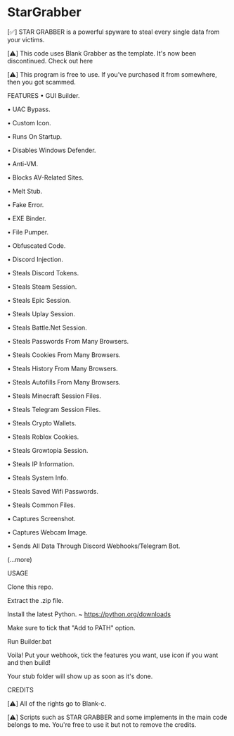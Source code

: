 # StarGrabber
[✅] STAR GRABBER is a powerful spyware to steal every single data from your victims.

[⚠️] This code uses Blank Grabber as the template. It's now been discontinued. Check out here

[⚠️] This program is free to use. If you've purchased it from somewhere, then you got scammed.

FEATURES
• GUI Builder.

• UAC Bypass.

• Custom Icon.

• Runs On Startup.

• Disables Windows Defender.

• Anti-VM.

• Blocks AV-Related Sites.

• Melt Stub.

• Fake Error.

• EXE Binder.

• File Pumper.

• Obfuscated Code.

• Discord Injection.

• Steals Discord Tokens.

• Steals Steam Session.

• Steals Epic Session.

• Steals Uplay Session.

• Steals Battle.Net Session.

• Steals Passwords From Many Browsers.

• Steals Cookies From Many Browsers.

• Steals History From Many Browsers.

• Steals Autofills From Many Browsers.

• Steals Minecraft Session Files.

• Steals Telegram Session Files.

• Steals Crypto Wallets.

• Steals Roblox Cookies.

• Steals Growtopia Session.

• Steals IP Information.

• Steals System Info.

• Steals Saved Wifi Passwords.

• Steals Common Files.

• Captures Screenshot.

• Captures Webcam Image.

• Sends All Data Through Discord Webhooks/Telegram Bot.

(...more)

USAGE

Clone this repo.

Extract the .zip file.

Install the latest Python. ~ https://python.org/downloads

Make sure to tick that "Add to PATH" option.

Run Builder.bat

Voila! Put your webhook, tick the features you want, use icon if you want and then build!

Your stub folder will show up as soon as it's done.



CREDITS

[⚠️] All of the rights go to Blank-c.


[⚠️] Scripts such as STAR GRABBER and some implements in the main code belongs to me. You're free to use it but not to remove the credits.
